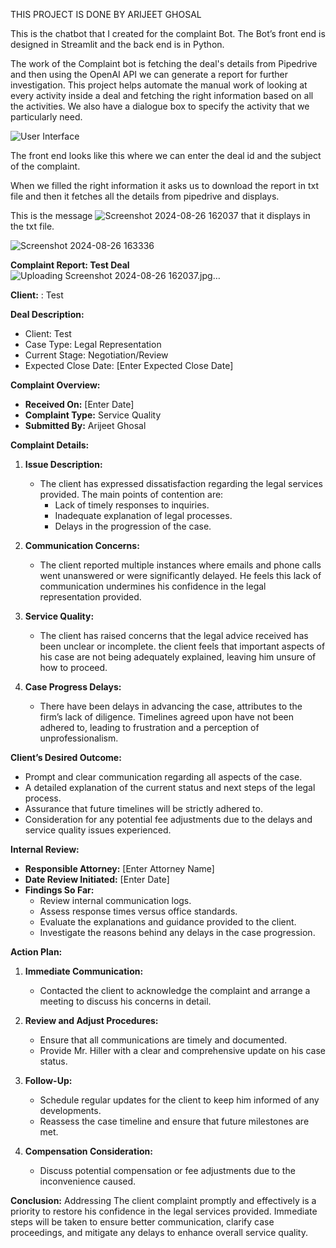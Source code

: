THIS PROJECT IS DONE BY ARIJEET GHOSAL

This is the chatbot that I created for the complaint Bot. The Bot’s front end is designed in Streamlit and the back end is in Python. 

The work of the Complaint bot is fetching the deal's details from Pipedrive and then using the OpenAI API we can generate a report for further investigation. This project helps automate the manual work of looking at every activity inside a deal and fetching the right information based on all the activities. We also have a dialogue box to specify the activity that we particularly need.


![User Interface](https://github.com/user-attachments/assets/4fd69fd8-8dbb-4811-9055-5c7e23ae8109)

The front end looks like this where we can enter the deal id and the subject of the complaint.


When we filled the right information it asks us to download the report in txt file and then it fetches all the details from pipedrive and displays.



This is the message ![Screenshot 2024-08-26 162037](https://github.com/user-attachments/assets/3e397b4a-343d-4085-9b63-c468e37ecc5a)
that it displays in the txt file.

![Screenshot 2024-08-26 163336](https://github.com/user-attachments/assets/24416722-049c-419f-ad29-9b17091b78f6)

**Complaint Report: Test Deal**![Uploading Screenshot 2024-08-26 162037.jpg…]()


**Client:** : Test

**Deal Description:**
- Client: Test
- Case Type: Legal Representation
- Current Stage: Negotiation/Review
- Expected Close Date: [Enter Expected Close Date]

**Complaint Overview:**
- **Received On:** [Enter Date]
- **Complaint Type:** Service Quality
- **Submitted By:** Arijeet Ghosal

**Complaint Details:**

1. **Issue Description:**
   - The client has expressed dissatisfaction regarding the legal services provided. The main points of contention are:
     - Lack of timely responses to inquiries.
     - Inadequate explanation of legal processes.
     - Delays in the progression of the case.

2. **Communication Concerns:**
   - The client reported multiple instances where emails and phone calls went unanswered or were significantly delayed. He feels this lack of communication undermines his confidence in the legal representation provided.

3. **Service Quality:**
   - The client has raised concerns that the legal advice received has been unclear or incomplete. the client feels that important aspects of his case are not being adequately explained, leaving him unsure of how to proceed.

4. **Case Progress Delays:**
   - There have been delays in advancing the case, attributes to the firm’s lack of diligence. Timelines agreed upon have not been adhered to, leading to frustration and a perception of unprofessionalism.

**Client’s Desired Outcome:**
- Prompt and clear communication regarding all aspects of the case.
- A detailed explanation of the current status and next steps of the legal process.
- Assurance that future timelines will be strictly adhered to.
- Consideration for any potential fee adjustments due to the delays and service quality issues experienced.

**Internal Review:**
- **Responsible Attorney:** [Enter Attorney Name]
- **Date Review Initiated:** [Enter Date]
- **Findings So Far:**
  - Review internal communication logs.
  - Assess response times versus office standards.
  - Evaluate the explanations and guidance provided to the client.
  - Investigate the reasons behind any delays in the case progression.

**Action Plan:**
1. **Immediate Communication:**
   - Contacted the client to acknowledge the complaint and arrange a meeting to discuss his concerns in detail.

2. **Review and Adjust Procedures:**
   - Ensure that all communications are timely and documented.
   - Provide Mr. Hiller with a clear and comprehensive update on his case status.

3. **Follow-Up:**
   - Schedule regular updates for the client to keep him informed of any developments.
   - Reassess the case timeline and ensure that future milestones are met.

4. **Compensation Consideration:**
   - Discuss potential compensation or fee adjustments due to the inconvenience caused.

**Conclusion:**
Addressing The client complaint promptly and effectively is a priority to restore his confidence in the legal services provided. Immediate steps will be taken to ensure better communication, clarify case proceedings, and mitigate any delays to enhance overall service quality.



